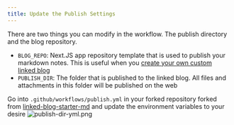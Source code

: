 ```yaml
---
title: Update the Publish Settings
---
```


There are two things you can modify in the workflow. The publish directory and the blog repository.

- `BLOG_REPO`: Next.JS app repository template that is used to publish your markdown notes. This is useful when you [create your own custom linked blog](deploy-a-custom-linked-blog-starter.md)
- `PUBLISH_DIR`: The folder that is published to the linked blog. All files and attachments in this folder will be published on the web

Go into `.github/workflows/publish.yml` in your forked repository forked from [linked-blog-starter-md](https://github.com/matthewwong525/linked-blog-starter-md) and update the environment variables to your desire
![publish-dir-yml.png](attachments/publish-dir-yml.png)
